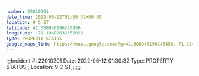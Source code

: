 ```yaml
---
number: 22010201
date_time: 2022-06-12T01:30:32+00:00
location: 9 C ST
latitude: 42.388946196245456
longitude: -71.18482632152029
type: PROPERTY STATUS
google_maps_link: https://maps.google.com/?q=42.388946196245456,-71.18482632152029
---
```


;;;Incident #: 22010201  Date: 2022-06-12 01:30:32   Type: PROPERTY STATUS;;;Location: 9 C ST;;;;;;
